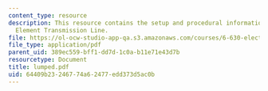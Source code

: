```yaml
---
content_type: resource
description: This resource contains the setup and procedural information for Lumped
  Element Transmission Line.
file: https://ol-ocw-studio-app-qa.s3.amazonaws.com/courses/6-630-electromagnetics-fall-2006/64409b23246774a62477edd373d5ac0b_lumped.pdf
file_type: application/pdf
parent_uid: 389ec559-bff1-dd7d-1c0a-b11e71e43d7b
resourcetype: Document
title: lumped.pdf
uid: 64409b23-2467-74a6-2477-edd373d5ac0b
---
```

